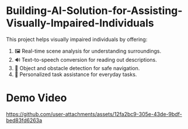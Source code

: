 # Building-AI-Solution-for-Assisting-Visually-Impaired-Individuals
This project helps visually impaired individuals by offering:

1. 🖼️ Real-time scene analysis for understanding surroundings.
2. 🔊 Text-to-speech conversion for reading out descriptions.
3. 🛑 Object and obstacle detection for safe navigation.
4. 🧠 Personalized task assistance for everyday tasks.

# Demo Video

https://github.com/user-attachments/assets/12fa2bc9-305e-43de-9bdf-bed83fd6263a

